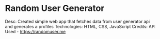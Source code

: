 # Random User Generator

Desc: Created simple web app that fetches data from user generator api and generates a profiles
Technologies: HTML, CSS, JavaScript
Credits: API Used -  https://randomuser.me